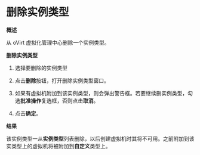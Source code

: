 # 删除实例类型
**概述**

从 oVirt 虚拟化管理中心删除一个实例类型。

**删除实例类型**

1. 选择要删除的实例类型

2. 点击**删除**按钮，打开删除实例类型窗口。

3. 如果有虚拟机附加到该实例类型，则会弹出警告框。若要继续删实例类型，勾选**批准操作**复选框，否则点击**取消**。

4. 点击**确定**。

**结果**

该实例类型一从**实例类型**列表删除，以后创建虚拟机时其将不可用。之前附加到该实类型上的虚拟机将被附加到**自定义**类型上。

